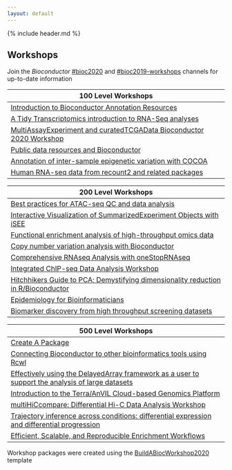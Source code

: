 ```yaml
---
layout: default
---
```


{% include header.md %}

## Workshops

Join the _Bioconductor_  [#bioc2020](https://community-bioc.slack.com/archives/CLAEUFVAA) and [#bioc2019-workshops](https://community-bioc.slack.com/archives/CJDMYKG2U) channels for up-to-date information

| 100 Level Workshops |
|---------------------|
| [Introduction to Bioconductor Annotation Resources](https://jmacdon.github.io/Bioc2020Anno/) |  [GitHub](https://github.com/jmacdon/Bioc2020Anno) | [Docker](https://hub.docker.com/repository/docker/jmacdon/Bioc2020Anno) |
| [A Tidy Transcriptomics introduction to RNA-Seq analyses](https://stemangiola.github.io/bioc_2020_tidytranscriptomics/) |  [GitHub](https://github.com/stemangiola/bioc_2020_tidytranscriptomics) | [Docker](https://hub.docker.com/repository/docker/stemangiola/bioc_2020_tidytranscriptomics) |
| [MultiAssayExperiment and curatedTCGAData Bioconductor 2020 Workshop](https://waldronlab.github.io/MultiAssayWorkshop/) |  [GitHub](https://github.com/waldronlab/MultiAssayWorkshop) | [Docker](https://hub.docker.com/repository/docker/mr148/multiassayworkshop) |
| [Public data resources and Bioconductor](https://waldronlab.github.io/PublicDataResources/) | [GitHub](https://github.com/waldronlab/PublicDataResources) | [Docker](https://hub.docker.com/repository/docker/waldronlab/PublicDataResources) |
| [Annotation of inter-sample epigenetic variation with COCOA](https://databio.github.io/cocoa_workshop_bioc2020/) |  [GitHub](https://github.com/databio/cocoa_workshop_bioc2020) | [Docker](https://hub.docker.com/repository/docker/databio/cocoa_workshop_bioc2020) |
| [Human RNA-seq data from recount2 and related packages](https://LieberInstitute.github.io/recountWorkshop2020/) |  [GitHub](https://github.com/LieberInstitute/recountWorkshop2020/) | [Docker](https://hub.docker.com/repository/docker/LieberInstitute/recountWorkshop2020) |

| 200 Level Workshops | 
|---------------------|
| [Best practices for ATAC-seq QC and data analysis](https://haibol2016.github.io/ATACseqQCWorkshop/) |  [GitHub](https://github.com/haibol2016/ATACseqQCWorkshop) | [Docker](https://hub.docker.com/repository/docker/haibol2016/ATACseqQCWorkshop) |
| [Interactive Visualization of SummarizedExperiment Objects with iSEE](https://iSEE.github.io/iSEEWorkshop2020/) |  [GitHub](https://github.com/iSEE/iSEEWorkshop2020) | [Docker](https://hub.docker.com/repository/docker/iseedevelopers/iseeworkshop2020) |
| [Functional enrichment analysis of high-throughput omics data](https://waldronlab.github.io/waldronlab/) |  [GitHub](https://github.com/waldronlab/enrichOmics) | [Docker](https://hub.docker.com/repository/docker/waldronlab/enrichOmics) |
| [Copy number variation analysis with Bioconductor](https://waldronlab.github.io/CNVWorkshop/) |  [GitHub](https://github.com/waldronlab/CNVWorkshop) | [Docker](https://hub.docker.com/repository/docker/waldronlab/CNVWorkshop) |
| [Comprehensive RNAseq Analysis with oneStopRNAseq](https://radio1988.github.io/oneStopRNAseqWorkshop/) |  [GitHub](https://github.com/radio1988/oneStopRNAseqWorkshop) | [Docker](https://hub.docker.com/repository/docker/radio1988/oneStopRNAseqWorkshop) |
| [Integrated ChIP-seq Data Analysis Workshop](https://hukai916.github.io/IntegratedChIPseqWorkshop/) |  [GitHub](https://github.com/hukai916/IntegratedChIPseqWorkshop) | [Docker](https://hub.docker.com/repository/docker/hukai916/IntegratedChIPseqWorkshop) |
| [Hitchhikers Guide to PCA; Demystifying dimensionality reduction in R/Bioconductor](https://aedin.github.io/Frontiers_Supplement/) |  [GitHub](https://github.com/aedin/Frontiers_Supplement) | [Docker](https://hub.docker.com/repository/docker/aedin/Frontiers_Supplement) |
| [Epidemiology for Bioinformaticians](https://cmirzayi.github.io/epiforbioworkshop/) |  [GitHub](https://github.com/cmirzayi/epiforbioworkshop) | [Docker](https://hub.docker.com/repository/docker/cmirzayi/epiforbioworkshop) |
| [Biomarker discovery from high throughput screening datasets](https://bhklab.github.io/bioc2020workshop/) |  [GitHub](https://github.com/bhklab/bioc2020workshop) | [Docker](https://hub.docker.com/repository/docker/bhklab/bioc2020workshop) |


| 500 Level Workshops | 
|---------------------|
| [Create A Package](https://Kayla-Morrell.github.io/CreateAPackage/) |  [GitHub](https://github.com/Kayla-Morrell/CreateAPackage) | [Docker](https://hub.docker.com/repository/docker/Kayla-Morrell/CreateAPackage) |
| [Connecting Bioconductor to other bioinformatics tools using Rcwl](https://Liubuntu.github.io/Bioc2020RCWL/) |  [GitHub](https://github.com/Liubuntu/Bioc2020RCWL) | [Docker](https://hub.docker.com/repository/docker/Liubuntu/Bioc2020RCWL) |
| [Effectively using the DelayedArray framework as a user to support the analysis of large datasets](https://PeteHaitch.github.io/BioC2020_DelayedArray_workshop/) |  [GitHub](https://github.com/PeteHaitch/BioC2020_DelayedArray_workshop) | [Docker](https://hub.docker.com/repository/docker/PeteHaitch/BioC2020_DelayedArray_workshop) |
| [Introduction to the Terra/AnVIL Cloud-based Genomics Platform](https://waldronlab.github.io/AnVILWorkshop/) |  [GitHub](https://github.com/waldronlab/AnVILWorkshop) | [Docker](https://hub.docker.com/repository/docker/waldronlab/AnVILWorkshop) |
| [multiHiCcompare: Differential Hi-C Data Analysis Workshop](https://mdozmorov.github.io/HiCcompareWorkshop/) |  [GitHub](https://github.com/mdozmorov/HiCcompareWorkshop) | [Docker](https://hub.docker.com/repository/docker/mdozmorov/HiCcompareWorkshop) |
| [Trajectory inference across conditions: differential expression and differential progression](https://kstreet13.github.io/bioc2020trajectories/) | [GitHub](https://github.com/kstreet13/bioc2020trajectories) | [Docker](https://hub.docker.com/repository/docker/kstreet13/bioc2020trajectories) |
| [Efficient, Scalable, and Reproducible Enrichment Workflows](https://montilab.github.io/hypeR-workshop/) |  [GitHub](https://github.com/montilab/hypeR-workshop) | [Docker](https://hub.docker.com/repository/docker/montilab/hypeR-workshop) |

Workshop packages were created using the [BuildABiocWorkshop2020](https://github.com/seandavi/BuildABiocWorkshop2020) template
